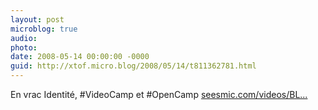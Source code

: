 ```yaml
---
layout: post
microblog: true
audio: 
photo: 
date: 2008-05-14 00:00:00 -0000
guid: http://xtof.micro.blog/2008/05/14/t811362781.html
---
```

En vrac Identité, #VideoCamp et #OpenCamp [seesmic.com/videos/BL...](http://seesmic.com/videos/BLTu8KIaN1)
